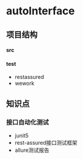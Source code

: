 # autoInterface

## 项目结构

#### src

#### test

-  restassured
-  wework

## 知识点

### 接口自动化测试
- junit5
- rest-assured接口测试框架
- allure测试报告


